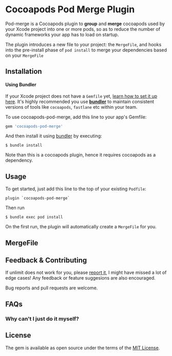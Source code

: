 # Cocoapods Pod Merge Plugin

Pod-merge is a Cocoapods plugin to **group** and **merge** cocoapods used by your Xcode project into one or more pods, so as to reduce the number of dynamic frameworks your app has to load on startup.

The plugin introduces a new file to your project: the `MergeFile`, and hooks into the pre-install phase of `pod install` to merge your dependencies based on your `MergeFile`

## Installation

#### Using Bundler 

If your Xcode project does not have a `Gemfile` yet, [learn how to set it up here](https://www.mokacoding.com/blog/ruby-for-ios-developers-bundler/). It's highly recommended you use [**bundler**](https://bundler.io/) to maintain consistent versions of tools like `cocoapods`, `fastlane` etc within your team. 

To use cocoapods-pod-merge, add this line to your app's Gemfile:

```ruby
gem 'cocoapods-pod-merge'
```

And then install it using [bundler](https://bundler.io/) by executing:

    $ bundle install

Note than this is a cocoapods plugin, hence it requires cocoapods as a dependency.

## Usage

To get started, just add this line to the top of your existing `Podfile`:

```
plugin `cocoapods-pod-merge`
```

Then run

    $ bundle exec pod install

On the first run, the plugin will automatically create a `MergeFile` for you.

## MergeFile
## Feedback & Contributing

If unlimit does not work for you, please [report it](https://github.com/biocross/unlimit/issues/new), I might have missed a lot of edge cases! Any feedback or feature suggesions are also encouraged.  

Bug reports and pull requests are welcome. 

## FAQs

### Why can't I just do it myself?



## License

The gem is available as open source under the terms of the [MIT License](https://opensource.org/licenses/MIT).
